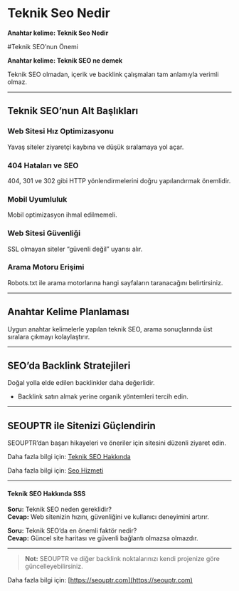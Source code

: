 # Teknik Seo Nedir

**Anahtar kelime: Teknik Seo Nedir**

#Teknik SEO’nun Önemi

**Anahtar kelime: Teknik SEO ne demek**

Teknik SEO olmadan, içerik ve backlink çalışmaları tam anlamıyla verimli olmaz.

---

## Teknik SEO’nun Alt Başlıkları

### Web Sitesi Hız Optimizasyonu
Yavaş siteler ziyaretçi kaybına ve düşük sıralamaya yol açar.

### 404 Hataları ve SEO
404, 301 ve 302 gibi HTTP yönlendirmelerini doğru yapılandırmak önemlidir.

### Mobil Uyumluluk
Mobil optimizasyon ihmal edilmemeli.

### Web Sitesi Güvenliği
SSL olmayan siteler “güvenli değil” uyarısı alır.

### Arama Motoru Erişimi
Robots.txt ile arama motorlarına hangi sayfaların taranacağını belirtirsiniz.

---

## Anahtar Kelime Planlaması
Uygun anahtar kelimelerle yapılan teknik SEO, arama sonuçlarında üst sıralara çıkmayı kolaylaştırır.

---

## SEO’da Backlink Stratejileri
Doğal yolla elde edilen backlinkler daha değerlidir.

- Backlink satın almak yerine organik yöntemleri tercih edin.

---

## SEOUPTR ile Sitenizi Güçlendirin
SEOUPTR’dan başarı hikayeleri ve öneriler için sitesini düzenli ziyaret edin.

Daha fazla bilgi için: [Teknik SEO Hakkında](https://seouptr.com/teknik-seo-nedir)

Daha fazla bilgi için: [Seo Hizmeti](https://seouptr.com)

---

#### Teknik SEO Hakkında SSS

**Soru:** Teknik SEO neden gereklidir?  
**Cevap:** Web sitenizin hızını, güvenliğini ve kullanıcı deneyimini artırır.

**Soru:** Teknik SEO’da en önemli faktör nedir?  
**Cevap:** Güncel site haritası ve güvenli bağlantı olmazsa olmazdır.

---

> **Not:** SEOUPTR ve diğer backlink noktalarınızı kendi projenize göre güncelleyebilirsiniz.

Daha fazla bilgi için: [https://seouptr.com](https://seouptr.com)